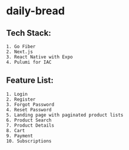 # daily-bread
## Tech Stack:
    1. Go Fiber
    2. Next.js
    3. React Native with Expo
    4. Pulumi for IAC

## Feature List:
    1. Login
    2. Register
    3. Forgot Password
    4. Reset Password
    5. Landing page with paginated product lists
    6. Product Search
    7. Product Details
    8. Cart
    9. Payment
    10. Subscriptions